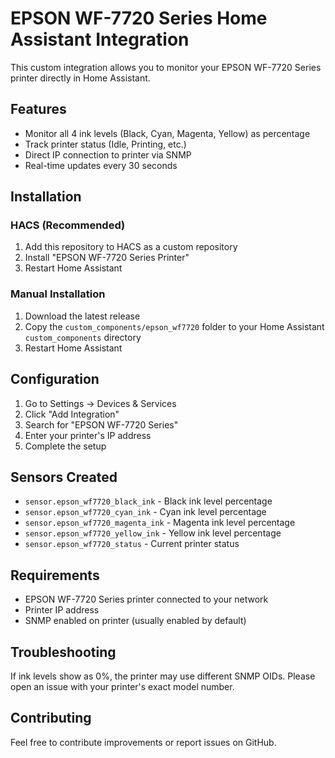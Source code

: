 # EPSON WF-7720 Series Home Assistant Integration

This custom integration allows you to monitor your EPSON WF-7720 Series printer directly in Home Assistant.

## Features

- Monitor all 4 ink levels (Black, Cyan, Magenta, Yellow) as percentage
- Track printer status (Idle, Printing, etc.)
- Direct IP connection to printer via SNMP
- Real-time updates every 30 seconds

## Installation

### HACS (Recommended)
1. Add this repository to HACS as a custom repository
2. Install "EPSON WF-7720 Series Printer"
3. Restart Home Assistant

### Manual Installation
1. Download the latest release
2. Copy the `custom_components/epson_wf7720` folder to your Home Assistant `custom_components` directory
3. Restart Home Assistant

## Configuration

1. Go to Settings → Devices & Services
2. Click "Add Integration"
3. Search for "EPSON WF-7720 Series"
4. Enter your printer's IP address
5. Complete the setup

## Sensors Created

- `sensor.epson_wf7720_black_ink` - Black ink level percentage
- `sensor.epson_wf7720_cyan_ink` - Cyan ink level percentage  
- `sensor.epson_wf7720_magenta_ink` - Magenta ink level percentage
- `sensor.epson_wf7720_yellow_ink` - Yellow ink level percentage
- `sensor.epson_wf7720_status` - Current printer status

## Requirements

- EPSON WF-7720 Series printer connected to your network
- Printer IP address
- SNMP enabled on printer (usually enabled by default)

## Troubleshooting

If ink levels show as 0%, the printer may use different SNMP OIDs. Please open an issue with your printer's exact model number.

## Contributing

Feel free to contribute improvements or report issues on GitHub.
